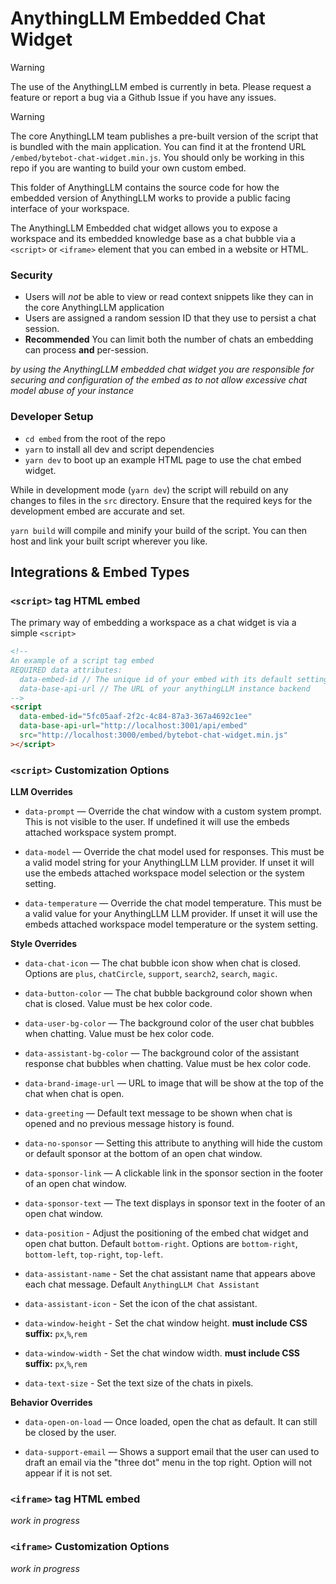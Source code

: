 # AnythingLLM Embedded Chat Widget

> [!WARNING]
> The use of the AnythingLLM embed is currently in beta. Please request a feature or
> report a bug via a Github Issue if you have any issues.

> [!WARNING]
> The core AnythingLLM team publishes a pre-built version of the script that is bundled
> with the main application. You can find it at the frontend URL `/embed/bytebot-chat-widget.min.js`.
> You should only be working in this repo if you are wanting to build your own custom embed.

This folder of AnythingLLM contains the source code for how the embedded version of AnythingLLM works to provide a public facing interface of your workspace.

The AnythingLLM Embedded chat widget allows you to expose a workspace and its embedded knowledge base as a chat bubble via a `<script>` or `<iframe>` element that you can embed in a website or HTML.

### Security

- Users will _not_ be able to view or read context snippets like they can in the core AnythingLLM application
- Users are assigned a random session ID that they use to persist a chat session.
- **Recommended** You can limit both the number of chats an embedding can process **and** per-session.

_by using the AnythingLLM embedded chat widget you are responsible for securing and configuration of the embed as to not allow excessive chat model abuse of your instance_

### Developer Setup

- `cd embed` from the root of the repo
- `yarn` to install all dev and script dependencies
- `yarn dev` to boot up an example HTML page to use the chat embed widget.

While in development mode (`yarn dev`) the script will rebuild on any changes to files in the `src` directory. Ensure that the required keys for the development embed are accurate and set.

`yarn build` will compile and minify your build of the script. You can then host and link your built script wherever you like.

## Integrations & Embed Types

### `<script>` tag HTML embed

The primary way of embedding a workspace as a chat widget is via a simple `<script>`

```html
<!--
An example of a script tag embed
REQUIRED data attributes:
  data-embed-id // The unique id of your embed with its default settings
  data-base-api-url // The URL of your anythingLLM instance backend
-->
<script
  data-embed-id="5fc05aaf-2f2c-4c84-87a3-367a4692c1ee"
  data-base-api-url="http://localhost:3001/api/embed"
  src="http://localhost:3000/embed/bytebot-chat-widget.min.js"
></script>
```

### `<script>` Customization Options

**LLM Overrides**

- `data-prompt` — Override the chat window with a custom system prompt. This is not visible to the user. If undefined it will use the embeds attached workspace system prompt.

- `data-model` — Override the chat model used for responses. This must be a valid model string for your AnythingLLM LLM provider. If unset it will use the embeds attached workspace model selection or the system setting.

- `data-temperature` — Override the chat model temperature. This must be a valid value for your AnythingLLM LLM provider. If unset it will use the embeds attached workspace model temperature or the system setting.

**Style Overrides**

- `data-chat-icon` — The chat bubble icon show when chat is closed. Options are `plus`, `chatCircle`, `support`, `search2`, `search`, `magic`.

- `data-button-color` — The chat bubble background color shown when chat is closed. Value must be hex color code.

- `data-user-bg-color` — The background color of the user chat bubbles when chatting. Value must be hex color code.

- `data-assistant-bg-color` — The background color of the assistant response chat bubbles when chatting. Value must be hex color code.

- `data-brand-image-url` — URL to image that will be show at the top of the chat when chat is open.

- `data-greeting` — Default text message to be shown when chat is opened and no previous message history is found.

- `data-no-sponsor` — Setting this attribute to anything will hide the custom or default sponsor at the bottom of an open chat window.

- `data-sponsor-link` — A clickable link in the sponsor section in the footer of an open chat window.

- `data-sponsor-text` — The text displays in sponsor text in the footer of an open chat window.

- `data-position` - Adjust the positioning of the embed chat widget and open chat button. Default `bottom-right`. Options are `bottom-right`, `bottom-left`, `top-right`, `top-left`.

- `data-assistant-name` - Set the chat assistant name that appears above each chat message. Default `AnythingLLM Chat Assistant`

- `data-assistant-icon` - Set the icon of the chat assistant.

- `data-window-height` - Set the chat window height. **must include CSS suffix:** `px`,`%`,`rem`

- `data-window-width` - Set the chat window width. **must include CSS suffix:** `px`,`%`,`rem`

- `data-text-size` - Set the text size of the chats in pixels.

**Behavior Overrides**

- `data-open-on-load` — Once loaded, open the chat as default. It can still be closed by the user.

- `data-support-email` — Shows a support email that the user can used to draft an email via the "three dot" menu in the top right. Option will not appear if it is not set.

### `<iframe>` tag HTML embed

_work in progress_

### `<iframe>` Customization Options

_work in progress_
